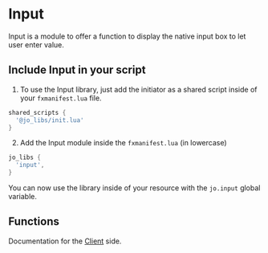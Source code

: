 # Input

 Input is a module to offer a function to display the native input box to let user enter value.

## Include Input in your script

1. To use the Input library, just add the initiator as a shared script inside of your `fxmanifest.lua` file.
```lua
shared_scripts {
  '@jo_libs/init.lua'
}

```
2. Add the Input module inside the `fxmanifest.lua` (in lowercase)
```lua
jo_libs {
  'input',
}

```
You can now use the library inside of your resource with the `jo.input` global variable.

## Functions

Documentation for the [Client](./client.md) side.  